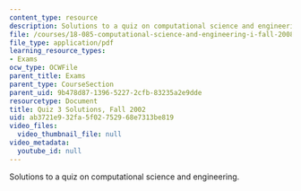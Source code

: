 ```yaml
---
content_type: resource
description: Solutions to a quiz on computational science and engineering.
file: /courses/18-085-computational-science-and-engineering-i-fall-2008/ab3721e932fa5f02752968e7313be819_f02q3sol.pdf
file_type: application/pdf
learning_resource_types:
- Exams
ocw_type: OCWFile
parent_title: Exams
parent_type: CourseSection
parent_uid: 9b478d87-1396-5227-2cfb-83235a2e9dde
resourcetype: Document
title: Quiz 3 Solutions, Fall 2002
uid: ab3721e9-32fa-5f02-7529-68e7313be819
video_files:
  video_thumbnail_file: null
video_metadata:
  youtube_id: null
---
```

Solutions to a quiz on computational science and engineering.

